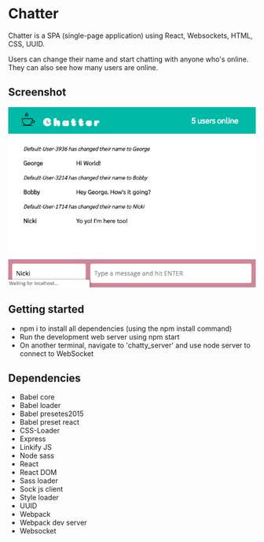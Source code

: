 # Chatter

Chatter is a SPA (single-page application) using React, Websockets, HTML, CSS, UUID.

Users can change their name and start chatting with anyone who's online. They can also see how many users are online.

## Screenshot
!["Main page"](https://github.com/negamiri/chatty-app/blob/master/public/Chatter.png?raw=true)

## Getting started
* npm i to install all dependencies (using the npm install command)
* Run the development web server using npm start
* On another terminal, navigate to 'chatty_server' and use node server to connect to WebSocket

## Dependencies
* Babel core
* Babel loader
* Babel presetes2015
* Babel preset react
* CSS-Loader
* Express
* Linkify JS
* Node sass
* React
* React DOM
* Sass loader
* Sock js client
* Style loader
* UUID
* Webpack
* Webpack dev server
* Websocket